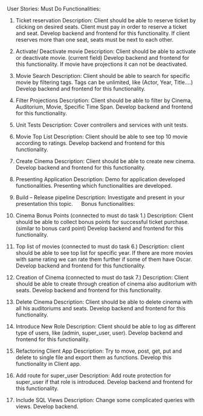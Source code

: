 User Stories:
Must Do Functionalities:
1.	Ticket reservation
Description: Client should be able to reserve ticket by clicking on desired seats. Client must pay in order to reserve a ticket and seat. 
Develop backend and frontend for this functionality. If client reserves more than one seat, seats must be next to each other.

2.	Activate/ Deactivate movie
Description: Client should be able to activate or deactivate movie. (current field) 
Develop backend and frontend for this functionality. If movie have projections it can not be deactivated.

3.	Movie Search
Description: Client should be able to search for specific movie by filtering tags.
Tags can be unlimited, like (Actor, Year, Title….)
Develop backend and frontend for this functionality.

4.	Filter Projections
Description: Client should be able to filter by Cinema, Auditorium, Movie, Specific Time Span.
Develop backend and frontend for this functionality.

5.	Unit Tests
Description: Cover controllers and services with unit tests.

6.	Movie Top List
Description: Client should be able to see top 10 movie according to ratings.
Develop backend and frontend for this functionality.

7.	Create Cinema
Description: Client should be able to create new cinema.
Develop backend and frontend for this functionality.

8.	Presenting Application
Description: Demo for application developed functionalities. Presenting which functionalities are developed.

9.	Build – Release pipeline 
Description: Investigate and present in your presentation this topic.
 
Bonus functionalities:
1.	Cinema Bonus Points (connected to must do task 1.)
Description: Client should be able to collect bonus points for successful ticket purchase. (similar to bonus card point)
Develop backend and frontend for this functionality.

2.	Top list of movies (connected to must do task 6.)
Description: client should be able to see top list for specific year. If there are more movies with same rating we can rate them further if some of them have Oscar.
Develop backend and frontend for this functionality.

3.	Creation of Cinema (connected to must do task 7.)
Description: Client should be able to create through creation of cinema also auditorium with seats.
Develop backend and frontend for this functionality.

4.	Delete Cinema
Description: Client should be able to delete cinema with all his auditoriums and seats.
Develop backend and frontend for this functionality.

5.	Introduce New Role
Description: Client should be able to log as different type of users, like (admin, super_user, user).
Develop backend and frontend for this functionality.

6.	Refactoring Client App
Description: Try to move, post, get, put and delete to single file and export them as functions. 
Develop this functionality in Client app.

7.	Add route for super_user
Description: Add route protection for super_user if that role is introduced.
Develop backend and frontend for this functionality.

8.	Include SQL Views
Description: Change some complicated queries with views. 
Develop backend.


